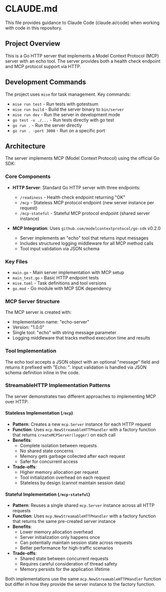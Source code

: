 # CLAUDE.md

This file provides guidance to Claude Code (claude.ai/code) when working with code in this repository.

## Project Overview

This is a Go HTTP server that implements a Model Context Protocol (MCP) server with an echo tool. The server provides both a health check endpoint and MCP protocol support via HTTP.

## Development Commands

The project uses `mise` for task management. Key commands:

- `mise run test` - Run tests with gotestsum
- `mise run build` - Build the server binary to `bin/server`
- `mise run dev` - Run the server in development mode
- `go test -v ./...` - Run tests directly with go test
- `go run .` - Run the server directly
- `go run . -port 3000` - Run on a specific port

## Architecture

The server implements MCP (Model Context Protocol) using the official Go SDK:

### Core Components

- **HTTP Server**: Standard Go HTTP server with three endpoints:
  - `/readiness` - Health check endpoint returning "OK"
  - `/mcp` - Stateless MCP protocol endpoint (new server instance per request)
  - `/mcp-stateful` - Stateful MCP protocol endpoint (shared server instance)

- **MCP Integration**: Uses `github.com/modelcontextprotocol/go-sdk` v0.2.0
  - Server implements an "echo" tool that returns input messages
  - Includes structured logging middleware for all MCP method calls
  - Tool input validation via JSON schema

### Key Files

- `main.go` - Main server implementation with MCP setup
- `main_test.go` - Basic HTTP endpoint tests
- `mise.toml` - Task definitions and tool versions
- `go.mod` - Go module with MCP SDK dependency

### MCP Server Structure

The MCP server is created with:
- Implementation name: "echo-server"
- Version: "1.0.0"
- Single tool: "echo" with string message parameter
- Logging middleware that tracks method execution time and results

### Tool Implementation

The echo tool accepts a JSON object with an optional "message" field and returns it prefixed with "Echo: ". Input validation is handled via JSON schema definition inline in the code.

### StreamableHTTP Implementation Patterns

The server demonstrates two different approaches to implementing MCP over HTTP:

#### Stateless Implementation (`/mcp`)
- **Pattern**: Creates a new `mcp.Server` instance for each HTTP request
- **Function**: Uses `mcp.NewStreamableHTTPHandler` with a factory function that returns `createMCPServer(logger)` on each call
- **Benefits**: 
  - Complete isolation between requests
  - No shared state concerns
  - Memory gets garbage collected after each request
  - Safer for concurrent access
- **Trade-offs**: 
  - Higher memory allocation per request
  - Tool initialization overhead on each request
  - Stateless by design (cannot maintain session data)

#### Stateful Implementation (`/mcp-stateful`)
- **Pattern**: Reuses a single shared `mcp.Server` instance across all HTTP requests
- **Function**: Uses `mcp.NewStreamableHTTPHandler` with a factory function that returns the same pre-created server instance
- **Benefits**:
  - Lower memory allocation overhead
  - Server initialization only happens once
  - Can potentially maintain session state across requests
  - Better performance for high-traffic scenarios
- **Trade-offs**:
  - Shared state between concurrent requests
  - Requires careful consideration of thread safety
  - Memory persists for the application lifetime

Both implementations use the same `mcp.NewStreamableHTTPHandler` function but differ in how they provide the server instance to the factory function.